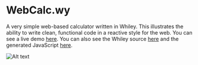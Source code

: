 # WebCalc.wy

A very simple web-based calculator written in Whiley.  This
illustrates the ability to write clean, functional code in a reactive
style for the web.  You can see a live demo
[here](https://davepearce.github.io/WebCalc.wy/).  You can also see
the Whiley source [here](https://github.com/DavePearce/WebCalc.wy/blob/master/src/main.whiley) and the generated JavaScript [here](https://github.com/DavePearce/WebCalc.wy/blob/master/bin/js/main.js).

![Alt text](assets/webcalc.png?raw=true "Screenshot")

